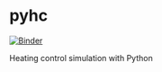 # pyhc
 
 [![Binder](https://mybinder.org/badge_logo.svg)](https://mybinder.org/v2/gh/TomLXXVI/pyhc.git/master)
 
 Heating control simulation with Python
